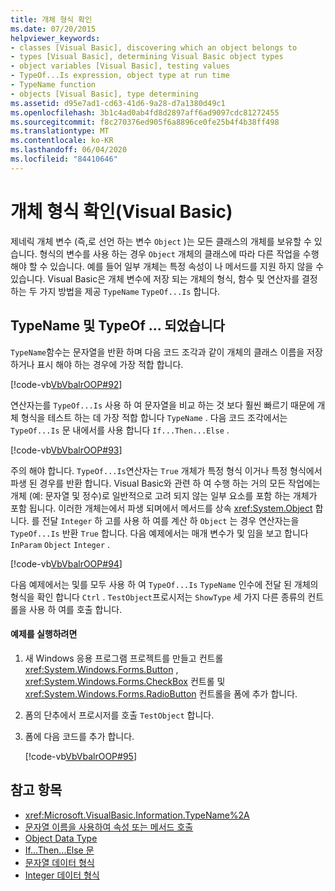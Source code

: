 ```yaml
---
title: 개체 형식 확인
ms.date: 07/20/2015
helpviewer_keywords:
- classes [Visual Basic], discovering which an object belongs to
- types [Visual Basic], determining Visual Basic object types
- object variables [Visual Basic], testing values
- TypeOf...Is expression, object type at run time
- TypeName function
- objects [Visual Basic], type determining
ms.assetid: d95e7ad1-cd63-41d6-9a28-d7a1380d49c1
ms.openlocfilehash: 3b1c4ad0ab4fd8d2897aff6ad9097cdc81272455
ms.sourcegitcommit: f8c270376ed905f6a8896ce0fe25b4f4b38ff498
ms.translationtype: MT
ms.contentlocale: ko-KR
ms.lasthandoff: 06/04/2020
ms.locfileid: "84410646"
---
```

# <a name="determining-object-type-visual-basic"></a>개체 형식 확인(Visual Basic)
제네릭 개체 변수 (즉,로 선언 하는 변수 `Object` )는 모든 클래스의 개체를 보유할 수 있습니다. 형식의 변수를 사용 하는 경우 `Object` 개체의 클래스에 따라 다른 작업을 수행 해야 할 수 있습니다. 예를 들어 일부 개체는 특정 속성이 나 메서드를 지원 하지 않을 수 있습니다. Visual Basic은 개체 변수에 저장 되는 개체의 형식, 함수 및 연산자를 결정 하는 두 가지 방법을 제공 `TypeName` `TypeOf...Is` 합니다.  
  
## <a name="typename-and-typeofis"></a>TypeName 및 TypeOf ... 되었습니다  
 `TypeName`함수는 문자열을 반환 하며 다음 코드 조각과 같이 개체의 클래스 이름을 저장 하거나 표시 해야 하는 경우에 가장 적합 합니다.  
  
 [!code-vb[VbVbalrOOP#92](~/samples/snippets/visualbasic/VS_Snippets_VBCSharp/VbVbalrOOP/VB/OOP.vb#92)]  
  
 연산자는를 `TypeOf...Is` 사용 하 여 문자열을 비교 하는 것 보다 훨씬 빠르기 때문에 개체 형식을 테스트 하는 데 가장 적합 합니다 `TypeName` . 다음 코드 조각에서는 `TypeOf...Is` 문 내에서를 사용 합니다 `If...Then...Else` .  
  
 [!code-vb[VbVbalrOOP#93](~/samples/snippets/visualbasic/VS_Snippets_VBCSharp/VbVbalrOOP/VB/OOP.vb#93)]  
  
 주의 해야 합니다. `TypeOf...Is`연산자는 `True` 개체가 특정 형식 이거나 특정 형식에서 파생 된 경우를 반환 합니다. Visual Basic와 관련 하 여 수행 하는 거의 모든 작업에는 개체 (예: 문자열 및 정수)로 일반적으로 고려 되지 않는 일부 요소를 포함 하는 개체가 포함 됩니다. 이러한 개체는에서 파생 되며에서 메서드를 상속 <xref:System.Object> 합니다. 를 전달 `Integer` 하 고를 사용 하 여를 계산 하 `Object` 는 경우 연산자는을 `TypeOf...Is` 반환 `True` 합니다. 다음 예제에서는 매개 변수가 및 임을 보고 합니다 `InParam` `Object` `Integer` .  
  
 [!code-vb[VbVbalrOOP#94](~/samples/snippets/visualbasic/VS_Snippets_VBCSharp/VbVbalrOOP/VB/OOP.vb#94)]  
  
 다음 예제에서는 및를 모두 사용 하 여 `TypeOf...Is` `TypeName` 인수에 전달 된 개체의 형식을 확인 합니다 `Ctrl` . `TestObject`프로시저는 `ShowType` 세 가지 다른 종류의 컨트롤을 사용 하 여를 호출 합니다.  
  
#### <a name="to-run-the-example"></a>예제를 실행하려면  
  
1. 새 Windows 응용 프로그램 프로젝트를 만들고 컨트롤 <xref:System.Windows.Forms.Button> , <xref:System.Windows.Forms.CheckBox> 컨트롤 및 <xref:System.Windows.Forms.RadioButton> 컨트롤을 폼에 추가 합니다.  
  
2. 폼의 단추에서 프로시저를 호출 `TestObject` 합니다.  
  
3. 폼에 다음 코드를 추가 합니다.  
  
     [!code-vb[VbVbalrOOP#95](~/samples/snippets/visualbasic/VS_Snippets_VBCSharp/VbVbalrOOP/VB/OOP.vb#95)]  
  
## <a name="see-also"></a>참고 항목

- <xref:Microsoft.VisualBasic.Information.TypeName%2A>
- [문자열 이름을 사용하여 속성 또는 메서드 호출](calling-a-property-or-method-using-a-string-name.md)
- [Object Data Type](../../../language-reference/data-types/object-data-type.md)
- [If...Then...Else 문](../../../language-reference/statements/if-then-else-statement.md)
- [문자열 데이터 형식](../../../language-reference/data-types/string-data-type.md)
- [Integer 데이터 형식](../../../language-reference/data-types/integer-data-type.md)
